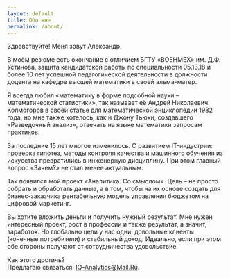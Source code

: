 ```yaml
---
layout: default
title: Обо мне
permalink: /about/
---
```

Здравствуйте!
Меня зовут Александр.

В моём резюме есть окончание с отличием БГТУ «ВОЕНМЕХ» им. Д.Ф. Устинова, защита кандидатской работы по специальности 05.13.18 и более 10 лет успешной педагогической деятельности в должности доцента на кафедре высшей математики в своей альма-матер.

Я всегда любил «математику в форме подсобной науки – математической статистики», так называет её Андрей Николаевич Колмогоров в своей статье для математической энциклопедии 1982 года, но мне также хотелось, как и Джону Тьюки, создавшего «Разведочный анализ», отвечать на языке математики запросам практиков.

За последние 15 лет многое изменилось. С развитием IT-индустрии: проверка гипотез, методы контроля качества и машинного обучения из искусства превратились в инженерную дисциплину. При этом главный вопрос «Зачем?» не стал менее актуальным.

Так появился мой проект «Аналитика. Cо смыслом». Цель – не просто собрать и обработать данные, а в том, чтобы на их основе создать для бизнес-заказчика рентабельную модель управления бюджетом на цифровой маркетинг.

Вы хотите вложить деньги и получить нужный результат. Мне нужен интересный проект, рост в профессии и также результат, а значит, заработок. Но глобально цели у нас одни: довольные клиенты (конечные потребители) и стабильный доход. Идеально, если при этом обе стороны получают от сотрудничества удовольствие. 

Как этого достичь?  
Предлагаю связаться: [IQ-Analytics@Mail.Ru](mailto:iq-analytics@mail.ru).
